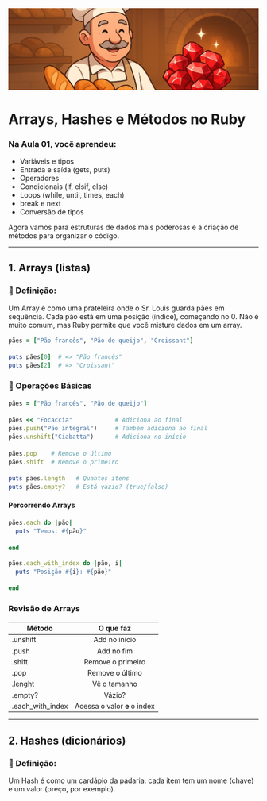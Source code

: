 <div align="center">
  <img src="../../../assets/banner/banner-listas.jpg" />
</div>

# Arrays, Hashes e Métodos no Ruby

### Na Aula 01, você aprendeu:

- Variáveis e tipos
- Entrada e saída (gets, puts)
- Operadores
- Condicionais (if, elsif, else)
- Loops (while, until, times, each)
- break e next
- Conversão de tipos

Agora vamos para estruturas de dados mais poderosas e a criação de métodos para organizar o código.

---

## 1. Arrays (listas)
### 📌 Definição:
Um Array é como uma prateleira onde o Sr. Louis guarda pães em sequência. Cada pão está em uma posição (índice), começando no 0. Não é muito comum, mas Ruby permite que você misture dados em um array.

```ruby
pães = ["Pão francês", "Pão de queijo", "Croissant"]

puts pães[0]  # => "Pão francês"
puts pães[2]  # => "Croissant"
```

### 🧰 Operações Básicas
```ruby
pães = ["Pão francês", "Pão de queijo"]

pães << "Focaccia"            # Adiciona ao final
pães.push("Pão integral")     # Também adiciona ao final
pães.unshift("Ciabatta")      # Adiciona no início

pães.pop    # Remove o último
pães.shift  # Remove o primeiro

puts pães.length   # Quantos itens
puts pães.empty?   # Está vazio? (true/false)
```
#### Percorrendo Arrays

```ruby
pães.each do |pão|
  puts "Temos: #{pão}"

end
```
```ruby
pães.each_with_index do |pão, i|
  puts "Posição #{i}: #{pão}"

end
```

### Revisão de Arrays
| Método | O que faz |
| --- | :---: |
| .unshift | Add no início |
| .push | Add no fim |
| .shift | Remove o primeiro |
| .pop | Remove o último |
| .lenght | Vê o tamanho |
| .empty? | Vázio? |
| .each_with_index | Acessa o valor **e** o index |

---

## 2. Hashes (dicionários)
### 📌 Definição:
Um Hash é como um cardápio da padaria: cada item tem um nome (chave) e um valor (preço, por exemplo).
